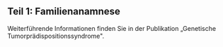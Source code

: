 ## Teil 1: Familienanamnese

Weiterführende Informationen finden Sie in der Publikation „Genetische
Tumorprädispositionssyndrome".
